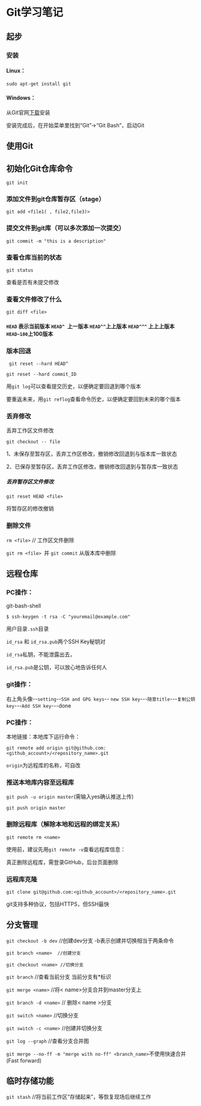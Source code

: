 # Git学习笔记
## 起步
### 安装
#### Linux：

`sudo apt-get install git`

#### Windows：

从Git官网[下载](https://git-scm.com/downloads)安装

安装完成后，在开始菜单里找到“Git”->“Git Bash”，启动Git
## 使用Git
## 初始化Git仓库命令

```git init```

### 添加文件到git仓库暂存区（stage）

```git add <file1( , file2,file3)>```

### 提交文件到git库（可以多次添加一次提交）

```git commit -m "this is a description"```

### 查看仓库当前的状态

```git status```

查看是否有未提交修改

### 查看文件修改了什么

```git diff <file>```



#### ```HEAD``` 表示当前版本 ```HEAD^ ```上一版本 ```HEAD^^```上上版本 ```HEAD^^^``` 上上上版本 ```HEAD~100```上100版本

### 版本回退 

``` git reset --hard HEAD^```

```git reset --hard commit_ID```

用`git log`可以查看提交历史，以便确定要回退到哪个版本

要重返未来，用`git reflog`查看命令历史，以便确定要回到未来的哪个版本

### 丢弃修改

丢弃工作区文件修改

`git checkout -- file`

1、未保存至暂存区，丢弃工作区修改，撤销修改回退到与版本库一致状态

2、已保存至暂存区，丢弃工作区修改，撤销修改回退到与暂存库一致状态

##### 丢弃暂存区文件修改

`git reset HEAD <file>`

将暂存区的修改撤销

### 删除文件

```rm <file>```   // 工作区文件删除

`git rm <file> `并 `git commit` 从版本库中删除

## 远程仓库

### PC操作：

git-bash-shell

```
$ ssh-keygen -t rsa -C "youremail@example.com"
```

用户目录`.ssh`目录

`id_rsa` 和 `id_rsa.pub`两个SSH Key秘钥对

`id_rsa`私钥，不能泄露出去，

`id_rsa.pub`是公钥，可以放心地告诉任何人

### git操作：
右上角头像--`setting`--`SSH and GPG keys`-- `new SSH key`---`随意title`---`复制公钥key`---`Add SSH key`---done

### PC操作：

本地链接：本地库下运行命令：

`git remote add origin git@github.com:<github_account>/<repository_name>.git`

`origin`为远程库的名称，可自改

### 推送本地库内容至远程库

`git push -u origin master`(需输入yes确认推送上传)

`git push origin master`

### 删除远程库（解除本地和远程的绑定关系）

`git remote rm <name>`

使用前，建议先用`git remote -v`查看远程库信息：

真正删除远程库，需登录GitHub，后台页面删除

### 远程库克隆

`git clone git@github.com:<github_account>/<repository_name>.git`

git支持多种协议，包括HTTPS，但SSH最快

## 分支管理

`git checkout -b dev`   //创建dev分支 -b表示创建并切换相当于两条命令

```
git branch <name>  //创建分支

git checkout <name> //切换分支

```

`git branch`     //查看当前分支 当前分支有*标识

`git merge <name>`  //将< name>分支合并到master分支上

`git branch -d <name>`  // 删除< name >分支

`git switch <name>`  //切换分支

`git switch -c <name>`   //创建并切换分支

`git log --graph`   //查看分支合并图

`git merge --no-ff -m "merge with no-ff" <branch_name>`不使用快速合并(Fast forward)

## 临时存储功能

`git stash`   //将当前工作区“存储起来”，等恢复现场后继续工作





